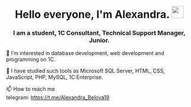 <h1 align="center">Hello everyone, I'm Alexandra.
<img src="https://github.com/blackcater/blackcater/raw/main/images/Hi.gif" height="32"/></h1>
<h3 align="center">I am a student, 1C Consultant, Technical Support Manager, Junior.</h3>

👀 I’m interested in database development, web development and programming on 1C.

🌱 I have studied such tools as Microsoft SQL Server, HTML, CSS, JavaScript, PHP, MySQL, 1C:Enterprise.

📫 How to reach me</br>
telegram: https://t.me/Alexandra_Belova19
